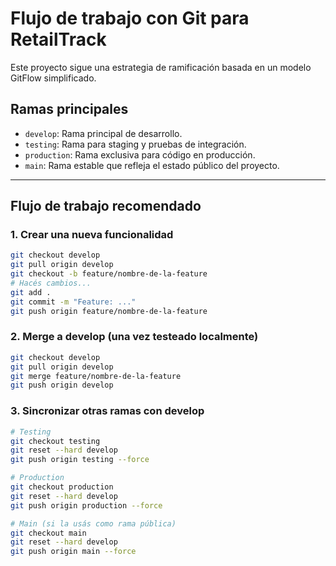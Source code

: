 # Flujo de trabajo con Git para RetailTrack

Este proyecto sigue una estrategia de ramificación basada en un modelo GitFlow simplificado.

## Ramas principales

- `develop`: Rama principal de desarrollo.
- `testing`: Rama para staging y pruebas de integración.
- `production`: Rama exclusiva para código en producción.
- `main`: Rama estable que refleja el estado público del proyecto.

---

## Flujo de trabajo recomendado

### 1. Crear una nueva funcionalidad
```bash
git checkout develop
git pull origin develop
git checkout -b feature/nombre-de-la-feature
# Hacés cambios...
git add .
git commit -m "Feature: ..."
git push origin feature/nombre-de-la-feature
```

### 2. Merge a develop (una vez testeado localmente)
```bash
git checkout develop
git pull origin develop
git merge feature/nombre-de-la-feature
git push origin develop
```

### 3. Sincronizar otras ramas con develop

```bash
# Testing
git checkout testing
git reset --hard develop
git push origin testing --force

# Production
git checkout production
git reset --hard develop
git push origin production --force

# Main (si la usás como rama pública)
git checkout main
git reset --hard develop
git push origin main --force
```
